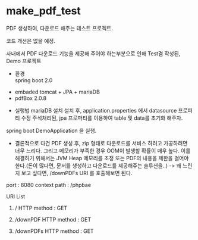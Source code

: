 # make_pdf_test
PDF 생성하여, 다운로드 해주는 테스트 프로젝트.

코드 개선은 없을 예정.

사내에서 PDF 다운로드 기능을 제공해 주어야 하는부분으로 인해 Test겸 작성된, Demo 프로젝트

- 환경 <br>
spring boot 2.0
+ embaded tomcat + JPA + mariaDB
+ pdfBox 2.0.8

- 실행법
mariaDB 설치
설치 후, application.properties 에서 datasource 프로퍼티 수정
주석처리된, jpa 프로퍼티를 이용하여 table 및 data를 초기화 해주자.

spring boot DemoApplication 을 실행.


* 결론적으로 다건 PDF 생성 후, zip 형태로 다운로드를 서비스 하려고 가공하려면 너무 느리다. 그리고 메모리가 부족한 경우 OOM이 발생할 확률이 매우 높다. 이를 해결하기 위해서는 JVM Heap 메모리를 조정 또는 PDF의 내용을 제한을 걸어야 한다.(돈이 많다면, 문서를 생성하고 다운로드를 제공해주는 솔루션을..)
-> 왜 느린지 보고 싶다면, /downPDFs URI 를 호출해보면 된다.

port : 8080
context path : /phpbae

URI List

1. /
HTTP method : GET

2. /downPDF
HTTP method : GET

3. /downPDFs
HTTP method : GET
